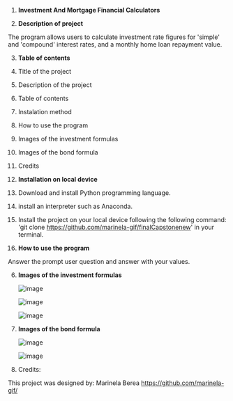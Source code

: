 
1. **Investment And Mortgage Financial Calculators**

2. **Description of project**

The program allows users to calculate investment rate figures for 'simple' and 'compound' interest rates, and a monthly home loan repayment value.

3. **Table of contents**

1. Title of the project
2. Description of the project
3. Table of contents
4. Instalation method
5. How to use the program
6. Images of the investment formulas
7. Images of the bond formula
8. Credits

4. **Installation on local device**

1. Download and install Python programming language.
2. install an interpreter such as Anaconda.
3. Install the project on your local device following the following command: 'git clone https://github.com/marinela-gif/finalCapstonenew' in your terminal.

5. **How to use the program**

Answer the prompt user question and answer with your values.

6. **Images of the investment formulas**
   
   ![image](https://github.com/marinela-gif/finalCapstone/assets/151722887/9379e350-a0e2-4e2f-9d63-52106fdd2bda)

   ![image](https://github.com/marinela-gif/finalCapstone/assets/151722887/43abcd69-2d6b-4bf2-bd1a-82b438cbde99)

   ![image](https://github.com/marinela-gif/finalCapstone/assets/151722887/ffdac769-3b40-47b6-940e-ffcfa6098edb)



7. **Images of the bond formula**
    
    ![image](https://github.com/marinela-gif/finalCapstone/assets/151722887/f5fc20b4-38f2-4c39-922d-396c0376b074)

    ![image](https://github.com/marinela-gif/finalCapstone/assets/151722887/9bb1e1a0-fa93-486e-b012-2557ef51cba7)



8. Credits:

This project was designed by:
Marinela Berea
https://github.com/marinela-gif/





